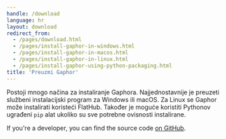 ```yaml
---
handle: /download
language: hr
layout: download
redirect_from:
  - /pages/download.html
  - /pages/install-gaphor-in-windows.html
  - /pages/install-gaphor-in-macos.html
  - /pages/install-gaphor-in-linux.html
  - /pages/install-gaphor-using-python-packaging.html
title: 'Preuzmi Gaphor'
---
```


Postoji mnogo načina za instaliranje Gaphora. Najjednostavnije je preuzeti
službeni instalacijski program za Windows ili macOS. Za Linux se Gaphor može
instalirati koristeći FlatHub. Također je moguće koristiti Pythonov ugrađeni
`pip` alat ukoliko su sve potrebne ovisnosti instalirane.

If you're a developer, you can find the source code [on
GitHub](https://github.com/gaphor/gaphor).
